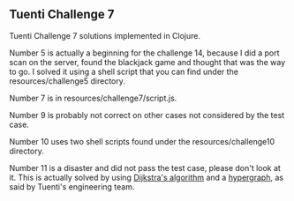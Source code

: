 ## Tuenti Challenge 7

Tuenti Challenge 7 solutions implemented in Clojure.

Number 5 is actually a beginning for the challenge 14, because I did a port scan on the server, found the blackjack game and thought that was the way to go. I solved it using a shell script that you can find under the resources/challenge5 directory.

Number 7 is in resources/challenge7/script.js.

Number 9 is probably not correct on other cases not considered by the test case.

Number 10 uses two shell scripts found under the resources/challenge10 directory.

Number 11 is a disaster and did not pass the test case, please don't look at it. This is actually solved by using [Dijkstra's algorithm](https://en.wikipedia.org/wiki/Dijkstra%27s_algorithm) and a [hypergraph](https://en.wikipedia.org/wiki/Hypergraph), as said by Tuenti's engineering team.

